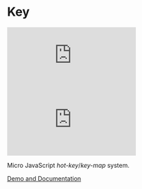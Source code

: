 Key
===

![index.js](https://img.shields.io/github/size/taufik-nurrohman/key/index.js?branch=main&color=%23f1e05a&label=index.js&labelColor=%231f2328&style=flat-square)
![index.min.js](https://img.shields.io/github/size/taufik-nurrohman/key/index.min.js?branch=main&color=%23f1e05a&label=index.min.js&labelColor=%231f2328&style=flat-square)

Micro JavaScript _hot-key_/_key-map_ system.

[Demo and Documentation](https://taufik-nurrohman.github.io/key 'View Demo')